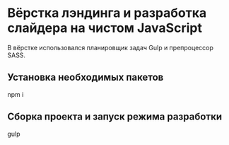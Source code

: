 # Вёрстка лэндинга и разработка слайдера на чистом JavaScript

В вёрстке использовался планировщик задач Gulp и препроцессор SASS. 

## Установка необходимых пакетов
npm i

## Сборка проекта и запуск режима разработки
gulp
